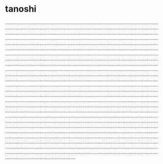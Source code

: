 # tanoshi
.................................................................................................................................................................................................................................................................................................................................................................................................................................................................................................................................................................................................................................................................................................................................................................................................................................................................................................................................................................................................................................................................................................................................................................................................................................................................................................................................................................................................................................................................................................................................................................................................................................................................................................................................................................................................................................................................................................................................................................................................................................................................................................................................................................................................................................................................................................................................................................................................................................................................................................................................................................................................................................................................................................................................................................................................................................................................................................................................................................................................................................................................................................................................................................................................................................................................................................................................................................................................................